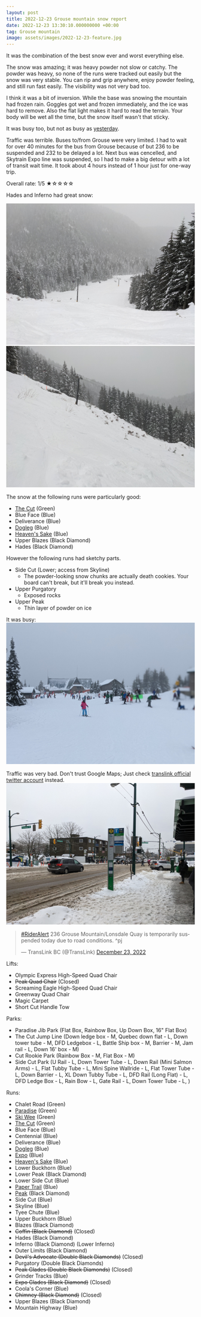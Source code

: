 ```yaml
---
layout: post
title: 2022-12-23 Grouse mountain snow report
date: 2022-12-23 13:30:10.000000000 +00:00
tag: Grouse mountain
image: assets/images/2022-12-23-feature.jpg
---
```


It was the combination of the best snow ever and worst everything else.

The snow was amazing; it was heavy powder not slow or catchy. The powder was heavy, so none of the runs were tracked out easily but the snow was very stable. You can rip and grip anywhere, enjoy powder feeling, and still run fast easily. The visibility was not very bad too.

I think it was a bit of inversion. While the base was snowing the mountain had frozen rain. Goggles got wet and frozen immediately, and the ice was hard to remove. Also the flat light makes it hard to read the terrain. Your body will be wet all the time, but the snow itself wasn't that sticky.

It was busy too, but not as busy as [yesterday](https://vancouversnowboarding.ca/2022-12-22-grouse-mountain-snow-report/).

Traffic was terrible. Buses to/from Grouse were very limited. I had to wait for over 40 minutes for the bus from Grouse because of but 236 to be suspended and 232 to be delayed a lot. Next bus was cencelled, and Skytrain Expo line was suspended, so I had to make a big detour with a lot of transit wait time. It took about 4 hours instead of 1 hour just for one-way trip.

Overall rate: 1/5 ★☆☆☆☆

Hades and Inferno had great snow:

![](/assets/images/2022-12-23-hades-and-inferno.jpg)
![](/assets/images/2022-12-23-inferno.jpg)

The snow at the following runs were particularly good:
* [The Cut](/grouse/the-cut/) (Green)
* Blue Face (Blue)
* Deliverance (Blue)
* [Dogleg](/dogleg/) (Blue)
* [Heaven's Sake](/heavens-sake/) (Blue)
* Upper Blazes (Black Diamond)
* Hades (Black Diamond)

However the following runs had sketchy parts.
* Side Cut (Lower; access from Skyline)
    * The powder-looking snow chunks are actually death cookies. Your board can't break, but it'll break you instead.
* Upper Purgatory
    * Exposed rocks
* Upper Peak
    * Thin layer of powder on ice

It was busy:
![](/assets/images/2022-12-23-rental-building-and-greenway-chair.jpg)

Traffic was very bad. Don't trust Google Maps; Just check [translink official twitter account](https://twitter.com/TransLink) instead.
![](/assets/images/2022-12-23-bus-stop.jpg)

<blockquote class="twitter-tweet"><p lang="en" dir="ltr"><a href="https://twitter.com/hashtag/RiderAlert?src=hash&amp;ref_src=twsrc%5Etfw">#RiderAlert</a> 236 Grouse Mountain/Lonsdale Quay is temporarily suspended today due to road conditions. ^pj</p>&mdash; TransLink BC (@TransLink) <a href="https://twitter.com/TransLink/status/1606372809478967309?ref_src=twsrc%5Etfw">December 23, 2022</a></blockquote> <script async src="https://platform.twitter.com/widgets.js" charset="utf-8"></script>

Lifts:

* Olympic Express High-Speed Quad Chair
* <del>Peak Quad Chair</del> (Closed)
* Screaming Eagle High-Speed Quad Chair
* Greenway Quad Chair
* Magic Carpet
* Short Cut Handle Tow

Parks:

* Paradise Jib Park (Flat Box, Rainbow Box, Up Down Box, 16" Flat Box)
* The Cut Jump Line (Down ledge box - M, Quebec down flat - L, Down tower tube - M, DFD Ledgebox - L, Battle Ship box - M, Barrier - M, Jam rail - L, Down 16' box - M)
* Cut Rookie Park (Rainbow Box - M, Flat Box - M)
* Side Cut Park (U Rail - L, Down Tower Tube - L, Down Rail (Mini Salmon Arms) - L, Flat Tubby Tube - L, Mini Spine Wallride - L, Flat Tower Tube - L, Down Barrier - L, XL Down Tubby Tube - L, DFD Rail (Long Flat) - L, DFD Ledge Box - L, Rain Bow - L, Gate Rail - L, Down Tower Tube - L, )

Runs:

* Chalet Road (Green)
* [Paradise](/grouse/paradise) (Green)
* [Ski Wee](/magic-carpet/) (Green)
* [The Cut](/grouse/the-cut/) (Green)
* Blue Face (Blue)
* Centennial (Blue)
* Deliverance (Blue)
* [Dogleg](/dogleg/) (Blue)
* [Expo](/grouse/expo/) (Blue)
* [Heaven's Sake](/heavens-sake/) (Blue)
* Lower Buckhorn (Blue)
* Lower Peak (Black Diamond)
* Lower Side Cut (Blue)
* [Paper Trail](/paper-trail/) (Blue)
* [Peak](/grouse/peak/) (Black Diamond)
* Side Cut (Blue)
* Skyline (Blue)
* Tyee Chute (Blue)
* Upper Buckhorn (Blue)
* Blazes (Black Diamond)
* <del>Coffin (Black Diamond)</del> (Closed)
* Hades (Black Diamond)
* Inferno (Black Diamond) (Lower Inferno)
* Outer Limits (Black Diamond)
* <del>Devil's Advocate (Double Black Diamonds)</del> (Closed)
* Purgatory (Double Black Diamonds)
* <del>Peak Glades (Double Black Diamonds)</del> (Closed)
* Grinder Tracks (Blue)
* <del>Expo Glades (Black Diamond)</del> (Closed)
* Coola's Corner (Blue)
* <del>Chimney (Black Diamond)</del> (Closed)
* Upper Blazes (Black Diamond)
* Mountain Highway (Blue)


